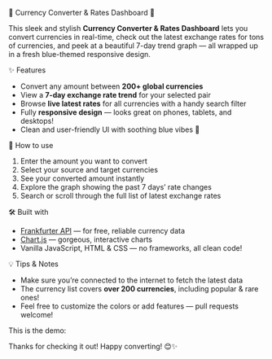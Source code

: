 💙 Currency Converter & Rates Dashboard 💙


This sleek and stylish **Currency Converter & Rates Dashboard** lets you convert currencies in real-time, check out the latest exchange rates for tons of currencies, and peek at a beautiful 7-day trend graph — all wrapped up in a fresh blue-themed responsive design.  



✨ Features

- Convert any amount between **200+ global currencies**  
- View a **7-day exchange rate trend** for your selected pair  
- Browse **live latest rates** for all currencies with a handy search filter  
- Fully **responsive design** — looks great on phones, tablets, and desktops!  
- Clean and user-friendly UI with soothing blue vibes 💙  



🚀 How to use

1. Enter the amount you want to convert  
2. Select your source and target currencies  
3. See your converted amount instantly  
4. Explore the graph showing the past 7 days’ rate changes  
5. Search or scroll through the full list of latest exchange rates  



🛠 Built with

- [Frankfurter API](https://www.frankfurter.app/) — for free, reliable currency data  
- [Chart.js](https://www.chartjs.org/) — gorgeous, interactive charts  
- Vanilla JavaScript, HTML & CSS — no frameworks, all clean code!  



💡 Tips & Notes

- Make sure you’re connected to the internet to fetch the latest data  
- The currency list covers **over 200 currencies**, including popular & rare ones!  
- Feel free to customize the colors or add features — pull requests welcome!  



This is the demo:


Thanks for checking it out! Happy converting! 😊✨  


